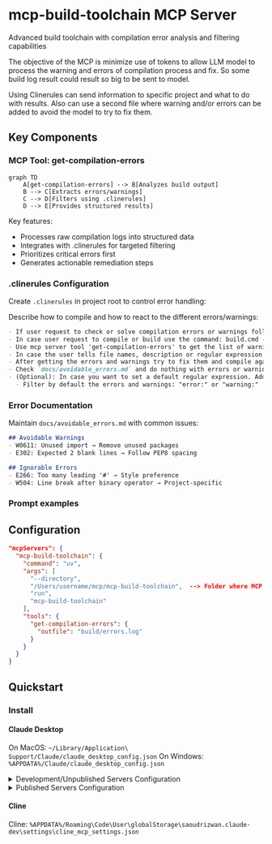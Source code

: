 # mcp-build-toolchain MCP Server

Advanced build toolchain with compilation error analysis and filtering capabilities

The objective of the MCP is minimize use of tokens to allow LLM model to process the warning and errors of compilation process and fix.
So some build log result could result so big to be sent to model. 

Using Clinerules can send information to specific project and what to do with results.
Also can use a second file where warning and/or errors can be added to avoid the model to try to fix them.

## Key Components

### MCP Tool: get-compilation-errors

```mermaid
graph TD
    A[get-compilation-errors] --> B[Analyzes build output]
    B --> C[Extracts errors/warnings]
    C --> D[Filters using .clinerules]
    D --> E[Provides structured results]
```

Key features:
- Processes raw compilation logs into structured data
- Integrates with .clinerules for targeted filtering
- Prioritizes critical errors first
- Generates actionable remediation steps

### .clinerules Configuration

Create `.clinerules` in project root to control error handling:

Describe how to compile and how to react to the different errors/warnings:

```markdown
- If user request to check or solve compilation errors or warnings follow to following procedure
- In case user request to compile or build use the command: build.cmd -> _Replace by user command_
- Use mcp server tool 'get-compilation-errors' to get the list of warnings and errors.
- In case the user tells file names, description or regular expression to filter the errors, create the regular expression and use the parameter 'regexp'
- After getting the errors and warnings try to fix them and compile again. Repeat the operation 5 times until no errores are reported.
- Check `docs/avoidable_errors.md` and do nothing with errors or warning reported in this file.
- (Optional): In case you want to set a default regular expression. Add here:
  - Filter by default the errors and warnings: "error:" or "warning:"
```

### Error Documentation

Maintain `docs/avoidable_errors.md` with common issues:

```markdown
## Avoidable Warnings
- W0611: Unused import → Remove unused packages
- E302: Expected 2 blank lines → Follow PEP8 spacing

## Ignorable Errors  
- E266: Too many leading '#' → Style preference
- W504: Line break after binary operator → Project-specific
```

### Prompt examples



## Configuration

```json
"mcpServers": {
  "mcp-build-toolchain": {
    "command": "uv",
    "args": [
      "--directory",
      "/Users/username/mcp/mcp-build-toolchain",  --> Folder where MCP server is installed
      "run",
      "mcp-build-toolchain"
    ],
    "tools": {
      "get-compilation-errors": {
        "outfile": "build/errors.log"
      }
    }
  }
}
```

## Quickstart

### Install

#### Claude Desktop

On MacOS: `~/Library/Application\ Support/Claude/claude_desktop_config.json`
On Windows: `%APPDATA%/Claude/claude_desktop_config.json`

<details>
  <summary>Development/Unpublished Servers Configuration</summary>
  ```
  "mcpServers": {
    "mcp-build-toolchain": {
      "command": "uv",
      "args": [
        "--directory",
        "/Users/username/mcp/mcp-build-toolchain",
        "run",
        "mcp-build-toolchain"
      ]
    }
  }
  ```
</details>

<details>
  <summary>Published Servers Configuration</summary>
  ```
  "mcpServers": {
    "mcp-build-toolchain": {
      "command": "uvx",
      "args": [
        "mcp-build-toolchain"
      ]
    }
  }
  ```
</details>

#### Cline

Cline: `%APPDATA%/Roaming\Code\User\globalStorage\saoudrizwan.claude-dev\settings\cline_mcp_settings.json`


